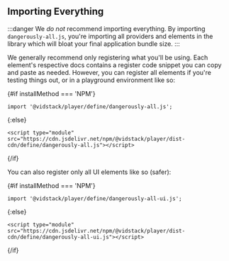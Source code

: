 <script>
	export let installMethod;
</script>

## Importing Everything

:::danger
We _do not_ recommend importing everything. By importing `dangerously-all.js`, you're importing
all providers and elements in the library which will bloat your final application bundle size.
:::

We generally recommend only registering what you'll be using. Each element's respective docs
contains a register code snippet you can copy and paste as needed. However, you can register
all elements if you're testing things out, or in a playground environment like so:

{#if installMethod === 'NPM'}

```js:copy
import '@vidstack/player/define/dangerously-all.js';
```

{:else}

```html:copy
<script type="module" src="https://cdn.jsdelivr.net/npm/@vidstack/player/dist-cdn/define/dangerously-all.js"></script>
```

{/if}

You can also register only all UI elements like so (safer):

{#if installMethod === 'NPM'}

```js:copy
import '@vidstack/player/define/dangerously-all-ui.js';
```

{:else}

```html:copy
<script type="module" src="https://cdn.jsdelivr.net/npm/@vidstack/player/dist-cdn/define/dangerously-all-ui.js"></script>
```

{/if}
